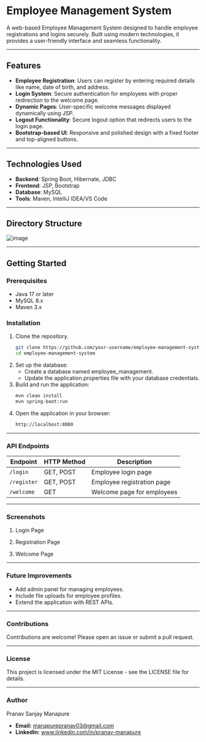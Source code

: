 # Employee Management System

A web-based Employee Management System designed to handle employee registrations and logins securely. Built using modern technologies, it provides a user-friendly interface and seamless functionality.

---

## Features

- **Employee Registration**: Users can register by entering required details like name, date of birth, and address.
- **Login System**: Secure authentication for employees with proper redirection to the welcome page.
- **Dynamic Pages**: User-specific welcome messages displayed dynamically using JSP.
- **Logout Functionality**: Secure logout option that redirects users to the login page.
- **Bootstrap-based UI**: Responsive and polished design with a fixed footer and top-aligned buttons.

---

## Technologies Used

- **Backend**: Spring Boot, Hibernate, JDBC
- **Frontend**: JSP, Bootstrap
- **Database**: MySQL
- **Tools**: Maven, IntelliJ IDEA/VS Code

---

## Directory Structure

![image](https://github.com/user-attachments/assets/fb36d3e5-f033-4891-8336-665b05839b68)

---


## Getting Started

### Prerequisites

- Java 17 or later
- MySQL 8.x
- Maven 3.x

### Installation

1. Clone the repository.
   ```bash
   git clone https://github.com/your-username/employee-management-system.git
   cd employee-management-system
2. Set up the database:
    - Create a database named employee_management.
    - Update the application.properties file with your database credentials.
3. Build and run the application:
    ```bash
    mvn clean install
    mvn spring-boot:run
4. Open the application in your browser:
     ```bash
     http://localhost:8080

---

### API Endpoints

| Endpoint           | HTTP Method | Description               |
|--------------------|-------------|---------------------------|
| `/login`           | GET, POST   | Employee login page       |
| `/register`        | GET, POST   | Employee registration page|
| `/welcome`         | GET         | Welcome page for employees|


---

### Screenshots
1. Login Page
   
2. Registration Page
   
3. Welcome Page



---

### Future Improvements
  - Add admin panel for managing employees.
  - Include file uploads for employee profiles.
  - Extend the application with REST APIs.




---

### Contributions   
   Contributions are welcome! Please open an issue or submit a pull request.

---

### License
   This project is licensed under the MIT License - see the LICENSE file for details.

---

### Author
   Pranav Sanjay Manapure
   - **Email:** manapurepranav03@gmail.com
   - **LinkedIn:** www.linkedin.com/in/pranav-manapure
